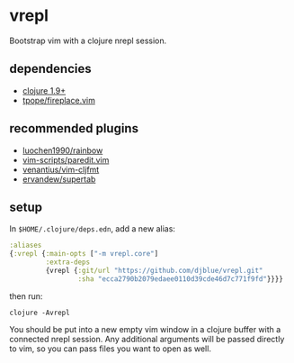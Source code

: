 # vrepl

Bootstrap vim with a clojure nrepl session.

## dependencies 

- [clojure 1.9+](https://clojure.org/guides/getting_started)
- [tpope/fireplace.vim](https://github.com/tpope/vim-fireplace)

## recommended plugins

- [luochen1990/rainbow](https://github.com/luochen1990/rainbow)
- [vim-scripts/paredit.vim](https://github.com/vim-scripts/paredit.vim)
- [venantius/vim-cljfmt](https://github.com/venantius/vim-cljfmt)
- [ervandew/supertab](https://github.com/ervandew/supertab)

## setup

In `$HOME/.clojure/deps.edn`, add a new alias:

```clojure
:aliases
{:vrepl {:main-opts ["-m vrepl.core"]
         :extra-deps
         {vrepl {:git/url "https://github.com/djblue/vrepl.git"                                        
                 :sha "ecca2790b2079edaee0110d39cde46d7c771f9fd"}}}}
```

then run:

    clojure -Avrepl

You should be put into a new empty vim window in a clojure buffer with a
connected nrepl session. Any additional arguments will be passed directly
to vim, so you can pass files you want to open as well.
